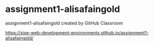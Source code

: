 # assignment1-alisafaingold
assignment1-alisafaingold created by GitHub Classroom

https://sise-web-development-environments.github.io/assignment1-alisafaingold/
